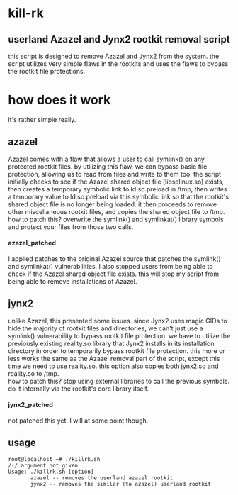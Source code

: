 # kill-rk
## userland Azazel and Jynx2 rootkit removal script
this script is designed to remove Azazel and Jynx2 from the system. the script utilizes very simple flaws in the rootkits and uses the flaws to bypass the rootkit file protections.
</br>
# how does it work
it's rather simple really.</br>
## azazel
Azazel comes with a flaw that allows a user to call symlink() on any protected rootkit files. by utilizing this flaw, we can bypass basic file protection, allowing us to read from files and write to them too. the script initially checks to see if the Azazel shared object file (libselinux.so) exists, then creates a temporary symbolic link to ld.so.preload in /tmp, then writes a temporary value to ld.so.preload via this symbolic link so that the rootkit's shared object file is no longer being loaded. it then proceeds to remove other miscellaneous rootkit files, and copies the shared object file to /tmp.
</br>
how to patch this? overwrite the symlink() and symlinkat() library symbols and protect your files from those two calls.</br>
#### azazel_patched
I applied patches to the original Azazel source that patches the symlink() and symlinkat() vulnerabilities. I also stopped users from being able to check if the Azazel shared object file exists. this will stop my script from being able to remove installations of Azazel.
## jynx2
unlike Azazel, this presented some issues. since Jynx2 uses magic GIDs to hide the majority of rootkit files and directories, we can't just use a symlink() vulnerability to bypass rootkit file protection. we have to utilize the previously existing reality.so library that Jynx2 installs in its installation directory in order to temporarily bypass rootkit file protection. this more or less works the same as the Azazel removal part of the script, except this time we need to use reality.so. this option also copies both jynx2.so and reality.so to /tmp.
</br>
how to patch this? stop using external libraries to call the previous symbols. do it internally via the rootkit's core library itself.</br>
#### jynx2_patched
not patched this yet. I will at some point though.
</br>
## usage
```
root@localhost ~# ./killrk.sh
/-/ argument not given
Usage: ./killrk.sh [option]
       azazel -- removes the userland azazel rootkit
       jynx2 -- removes the similar (to azazel) userland rootkit
```
